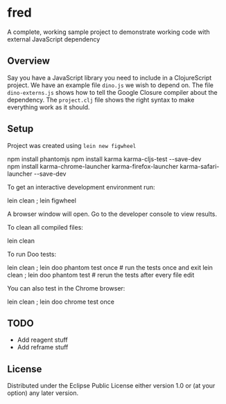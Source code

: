 # fred

A complete, working sample project to demonstrate working code with external JavaScript dependency

## Overview

Say you have a JavaScript library you need to include in a ClojureScript project.  We have an
example file `dino.js` we wish to depend on.  The file `dino-externs.js` shows how to tell the
Google Closure compiler about the dependency. The `project.clj` file shows the right syntax to make
everything work as it should.

## Setup

Project was created using `lein new figwheel`

npm install phantomjs
npm install karma karma-cljs-test  --save-dev  
npm install karma-chrome-launcher  karma-firefox-launcher  karma-safari-launcher  --save-dev

To get an interactive development environment run:

  lein clean ; lein figwheel

A browser window will open. Go to the developer console to view results.

To clean all compiled files:

  lein clean

To run Doo tests:

  lein clean ; lein doo phantom test once   # run the tests once and exit
  lein clean ; lein doo phantom test        # rerun the tests after every file edit

You can also test in the Chrome browser:
  
  lein clean ; lein doo chrome  test once
  
## TODO

 - Add reagent stuff
 - Add reframe stuff

## License

Distributed under the Eclipse Public License either version 1.0 or (at your option) any later version.

